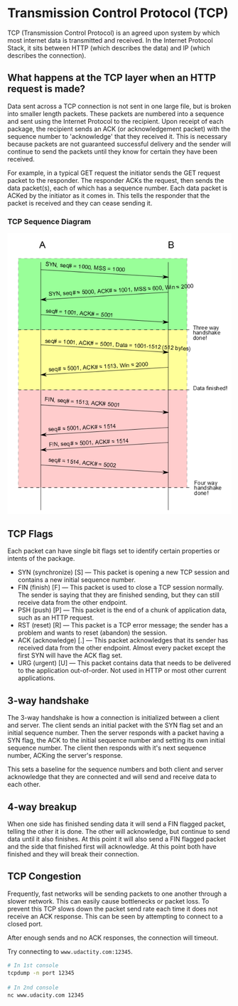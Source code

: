 # Transmission Control Protocol (TCP)

TCP (Transmission Control Protocol) is an agreed upon system by which most internet data is transmitted and received. In the Internet Protocol Stack, it sits between HTTP (which describes the data) and IP (which describes the connection).

## What happens at the TCP layer when an HTTP request is made?

Data sent across a TCP connection is not sent in one large file, but is broken into smaller length packets. These packets are numbered into a sequence and sent using the Internet Protocol to the recipient. Upon receipt of each package, the recipient sends an ACK (or acknowledgement packet) with the sequence number to 'acknowledge' that they received it. This is necessary because packets are not guaranteed successful delivery and the sender will continue to send the packets until they know for certain they have been received.

For example, in a typical GET request the initiator sends the GET request packet to the responder. The responder ACKs the request, then sends the data packet(s), each of which has a sequence number. Each data packet is ACKed by the initiator as it comes in. This tells the responder that the packet is received and they can cease sending it.

### TCP Sequence Diagram

![TCP Sequence Diagram](/images/tcp-sequence.png "TCP Sequence Diagram")

## TCP Flags

Each packet can have single bit flags set to identify certain properties or intents of the package.

* SYN (synchronize) [S] — This packet is opening a new TCP session and contains a new initial sequence number.
* FIN (finish) [F] — This packet is used to close a TCP session normally. The sender is saying that they are finished sending, but they can still receive data from the other endpoint.
* PSH (push) [P] — This packet is the end of a chunk of application data, such as an HTTP request.
* RST (reset) [R] — This packet is a TCP error message; the sender has a problem and wants to reset (abandon) the session.
* ACK (acknowledge) [.] — This packet acknowledges that its sender has received data from the other endpoint. Almost every packet except the first SYN will have the ACK flag set.
* URG (urgent) [U] — This packet contains data that needs to be delivered to the application out-of-order. Not used in HTTP or most other current applications.

## 3-way handshake

The 3-way handshake is how a connection is initialized between a client and server. The client sends an initial packet with the SYN flag set and an initial sequence number. Then the server responds with a packet having a SYN flag, the ACK to the initial sequence number and setting its own initial sequence number. The client then responds with it's next sequence number, ACKing the server's response.

This sets a baseline for the sequence numbers and both client and server acknowledge that they are connected and will send and receive data to each other.

## 4-way breakup

When one side has finished sending data it will send a FIN flagged packet, telling the other it is done. The other will acknowledge, but continue to send data until it also finishes. At this point it will also send a FIN flagged packet and the side that finished first will acknowledge. At this point both have finished and they will break their connection.

## TCP Congestion

Frequently, fast networks will be sending packets to one another through a slower network. This can easily cause bottlenecks or packet loss. To prevent this TCP slows down the packet send rate each time it does not receive an ACK response. This can be seen by attempting to connect to a closed port.

After enough sends and no ACK responses, the connection will timeout.

Try connecting to `www.udactity.com:12345`.

```bash
# In 1st console
tcpdump -n port 12345

# In 2nd console
nc www.udacity.com 12345
```
